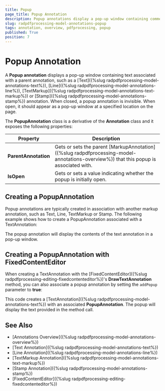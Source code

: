 ```yaml
---
title: Popup 
page_title: Popup Annotation  
description: Popup annotations display a pop-up window containing comments or notes associated with the document content. 
slug: radpdfprocessing-model-annotations-popup
tags: annotation, overview, pdfprocessing, popup 
published: True
position: 7
---
```


# Popup Annotation  

A **Popup annotation** displays a pop-up window containing text associated with a parent annotation, such as a [Text]({%slug radpdfprocessing-model-annotations-text%}), [Line]({%slug radpdfprocessing-model-annotations-line%}), [TextMarkup]({%slug radpdfprocessing-model-annotations-text-markup%}) or [Stamp]({%slug radpdfprocessing-model-annotations-stamp%}) annotation. When closed, a popup annotation is invisible. When open, it should appear as a pop-up window at a specified location on the page.

The **PopupAnnotation** class is a derivative of the **Annotation** class and it exposes the following properties:

|Property|Description|
|---|---|
|**ParentAnnotation**|Gets or sets the parent [MarkupAnnotation]({%slug radpdfprocessing-model-annotations-overview%}) that this popup is associated with.|
|**IsOpen**|Gets or sets a value indicating whether the popup is initially open.|

## Creating a PopupAnnotation

Popup annotations are typically created in association with another markup annotation, such as Text, Line, TextMarkup or Stamp. The following example shows how to create a PopupAnnotation  associated with a TextAnnotation:

<snippet id='libraries-pdf-model-annotations-popup-create'/>

The popup annotation will display the contents of the text annotation in a pop-up window.

## Creating a PopupAnnotation with FixedContentEditor

When creating a TextAnnotation with the [FixedContentEditor]({%slug radpdfprocessing-editing-fixedcontenteditor%})'s **DrawTextAnnotation** method, you can also associate a popup annotation by setting the `addPopup` parameter to **true**:

<snippet id='libraries-pdf-model-annotations-popup-create-with-fixedcontenteditor'/>

This code creates a [TextAnnotation]({%slug radpdfprocessing-model-annotations-text%}) with an associated **PopupAnnotation**. The popup will display the text provided in the method call.

## See Also

* [Annotations Overview]({%slug radpdfprocessing-model-annotations-overview%})
* [Text Annotation]({%slug radpdfprocessing-model-annotations-text%})
* [Line Annotation]({%slug radpdfprocessing-model-annotations-line%})
* [TextMarkup Annotation]({%slug radpdfprocessing-model-annotations-text-markup%})
* [Stamp Annotation]({%slug radpdfprocessing-model-annotations-stamp%})
* [FixedContentEditor]({%slug radpdfprocessing-editing-fixedcontenteditor%})

